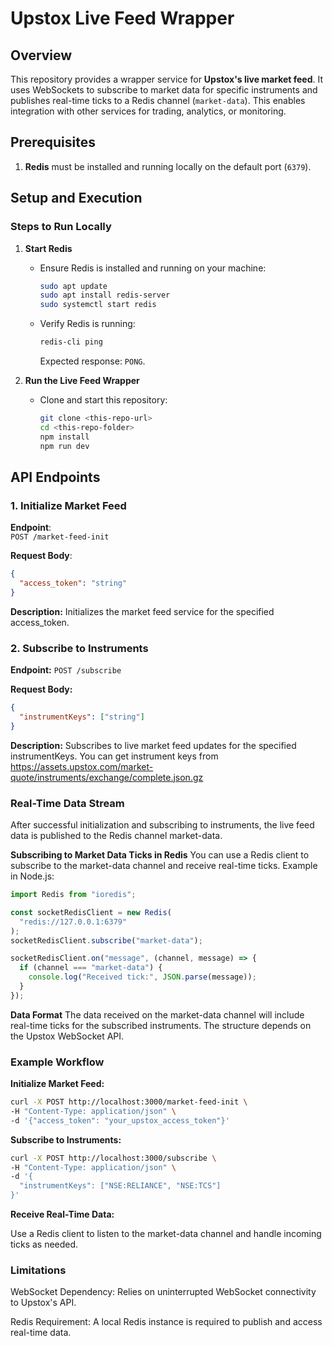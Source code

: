 # Upstox Live Feed Wrapper

## Overview

This repository provides a wrapper service for **Upstox's live market feed**. It uses WebSockets to subscribe to market data for specific instruments and publishes real-time ticks to a Redis channel (`market-data`). This enables integration with other services for trading, analytics, or monitoring.

## Prerequisites

1. **Redis** must be installed and running locally on the default port (`6379`).

## Setup and Execution

### Steps to Run Locally

1. **Start Redis**
   - Ensure Redis is installed and running on your machine:
     ```bash
     sudo apt update
     sudo apt install redis-server
     sudo systemctl start redis
     ```
   - Verify Redis is running:
     ```bash
     redis-cli ping
     ```
     Expected response: `PONG`.

2. **Run the Live Feed Wrapper**
   - Clone and start this repository:
     ```bash
     git clone <this-repo-url>
     cd <this-repo-folder>
     npm install
     npm run dev
     ```

## API Endpoints

### 1. Initialize Market Feed

**Endpoint**:  
`POST /market-feed-init`  

**Request Body**:
```json
{
  "access_token": "string"
}
```

**Description:**
Initializes the market feed service for the specified access_token.

### 2. Subscribe to Instruments
**Endpoint:**
`POST /subscribe`

**Request Body:**

```json
{
  "instrumentKeys": ["string"]
}
```
**Description:**
Subscribes to live market feed updates for the specified instrumentKeys. You can get instrument keys from https://assets.upstox.com/market-quote/instruments/exchange/complete.json.gz

### Real-Time Data Stream
After successful initialization and subscribing to instruments, the live feed data is published to the Redis channel market-data.

**Subscribing to Market Data Ticks in Redis**
You can use a Redis client to subscribe to the market-data channel and receive real-time ticks. Example in Node.js:

```javascript
import Redis from "ioredis";

const socketRedisClient = new Redis(
  "redis://127.0.0.1:6379"
);
socketRedisClient.subscribe("market-data");

socketRedisClient.on("message", (channel, message) => {
  if (channel === "market-data") {
    console.log("Received tick:", JSON.parse(message));
  }
});

```
**Data Format**
The data received on the market-data channel will include real-time ticks for the subscribed instruments. The structure depends on the Upstox WebSocket API.

### Example Workflow
**Initialize Market Feed:**

```bash
curl -X POST http://localhost:3000/market-feed-init \
-H "Content-Type: application/json" \
-d '{"access_token": "your_upstox_access_token"}'
```

**Subscribe to Instruments:**

```bash
curl -X POST http://localhost:3000/subscribe \
-H "Content-Type: application/json" \
-d '{
  "instrumentKeys": ["NSE:RELIANCE", "NSE:TCS"]
}'
```
**Receive Real-Time Data:**

Use a Redis client to listen to the market-data channel and handle incoming ticks as needed.

### Limitations
WebSocket Dependency: Relies on uninterrupted WebSocket connectivity to Upstox's API.

Redis Requirement: A local Redis instance is required to publish and access real-time data.

